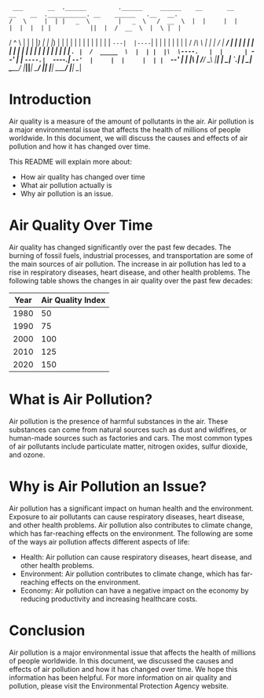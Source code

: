      ___       __  .______         .______     ______    __       __       __    __  .___________. __    ______   .__   __. 
    /   \     |  | |   _  \        |   _  \   /  __  \  |  |     |  |     |  |  |  | |           ||  |  /  __  \  |  \ |  | 
   /  ^  \    |  | |  |_)  |       |  |_)  | |  |  |  | |  |     |  |     |  |  |  | `---|  |----`|  | |  |  |  | |   \|  | 
  /  /_\  \   |  | |      /        |   ___/  |  |  |  | |  |     |  |     |  |  |  |     |  |     |  | |  |  |  | |  . `  | 
 /  _____  \  |  | |  |\  \----.   |  |      |  `--'  | |  `----.|  `----.|  `--'  |     |  |     |  | |  `--'  | |  |\   | 
/__/     \__\ |__| | _| `._____|   | _|       \______/  |_______||_______| \______/      |__|     |__|  \______/  |__| \__| 

# Introduction
Air quality is a measure of the amount of pollutants in the air. Air pollution is a major environmental issue that affects the health of millions of people worldwide. In this document, we will discuss the causes and effects of air pollution and how it has changed over time.

This README will explain more about:
- How air quality has changed over time
- What air pollution actually is
- Why air pollution is an issue.

# Air Quality Over Time
Air quality has changed significantly over the past few decades. The burning of fossil fuels, industrial processes, and transportation are some of the main sources of air pollution. The increase in air pollution has led to a rise in respiratory diseases, heart disease, and other health problems. The following table shows the changes in air quality over the past few decades:

Year |	Air Quality Index
--- | ---
1980 |	50
1990 |	75
2000 |	100
2010 |	125
2020 |	150

# What is Air Pollution?
Air pollution is the presence of harmful substances in the air. These substances can come from natural sources such as dust and wildfires, or human-made sources such as factories and cars. The most common types of air pollutants include particulate matter, nitrogen oxides, sulfur dioxide, and ozone.

# Why is Air Pollution an Issue?
Air pollution has a significant impact on human health and the environment. Exposure to air pollutants can cause respiratory diseases, heart disease, and other health problems. Air pollution also contributes to climate change, which has far-reaching effects on the environment. The following are some of the ways air pollution affects different aspects of life:

- Health: Air pollution can cause respiratory diseases, heart disease, and other health problems.
- Environment: Air pollution contributes to climate change, which has far-reaching effects on the environment.
- Economy: Air pollution can have a negative impact on the economy by reducing productivity and increasing healthcare costs.

# Conclusion
Air pollution is a major environmental issue that affects the health of millions of people worldwide. In this document, we discussed the causes and effects of air pollution and how it has changed over time. We hope this information has been helpful. For more information on air quality and pollution, please visit the Environmental Protection Agency website.